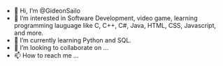 - 👋 Hi, I’m @GideonSailo
- 👀 I’m interested in Software Development, video game, learning programming lauguage like C, C++, C#, Java, HTML, CSS, Javascript, and more. 
- 🌱 I’m currently learning Python and SQL.
- 💞️ I’m looking to collaborate on ...
- 📫 How to reach me ...

<!---
GideonSailo/GideonSailo is a ✨ special ✨ repository because its `README.md` (this file) appears on your GitHub profile.
You can click the Preview link to take a look at your changes.
--->
